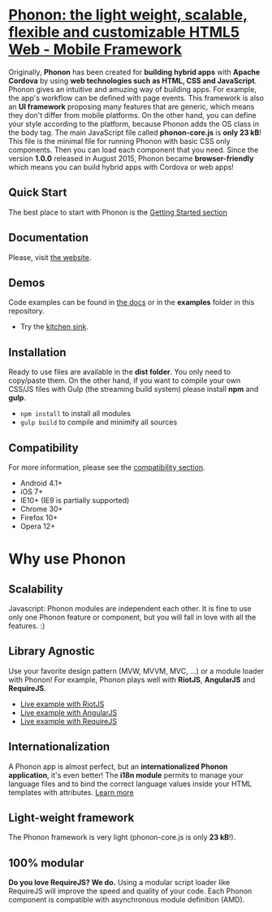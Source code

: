 # [Phonon: the light weight, scalable, flexible and customizable HTML5 Web - Mobile Framework ](http://phonon.quarkdev.com)

Originally, **Phonon** has been created for **building hybrid apps** with **Apache Cordova** by using **web technologies such as HTML, CSS and JavaScript**. Phonon gives an intuitive and amuzing way of building apps. For example, the app's workflow can be defined with page events. This framework is also an **UI framework** proposing many features that are generic, which means they don't differ from mobile platforms. On the other hand, you can define your style according to the platform, because Phonon adds the OS class in the body tag.
The main JavaScript file called **phonon-core.js** is **only 23 kB**! This file is the minimal file for running Phonon with basic CSS only components. Then you can load each component that you need.
Since the version **1.0.0** released in August 2015, Phonon became **browser-friendly** which means you can build hybrid apps with Cordova or web apps! 

## Quick Start

The best place to start with Phonon is the [Getting Started section](http://phonon.quarkdev.com/#getting-started)

## Documentation

Please, visit [the website](http://phonon.quarkdev.com/docs/).

## Demos

Code examples can be found in [the docs](http://phonon.quarkdev.com/docs/) or in the **examples** folder in this repository.

 - Try the [kitchen sink](http://phonon.quarkdev.com/App/public/phonon/kitchen-sink/).

## Installation

Ready to use files are available in the **dist folder**. You only need to copy/paste them.
On the other hand, if you want to compile your own CSS/JS files with Gulp (the streaming build system) please install **npm** and **gulp**.

 - `npm install` to install all modules
 - `gulp build` to compile and minimify all sources
 
## Compatibility

For more information, please see the [compatibility section](http://phonon.quarkdev.com/#compatibility).

 - Android 4.1+
 - iOS 7+
 - IE10+ (IE9 is partially supported)
 - Chrome 30+
 - Firefox 10+
 - Opera 12+

# Why use Phonon

## Scalability

Javascript: Phonon modules are independent each other.
It is fine to use only one Phonon feature or component, but you will fall in love with all the features. :)


## Library Agnostic

Use your favorite design pattern (MVW, MVVM, MVC, ...) or a module loader with Phonon! For example, Phonon plays well with **RiotJS**, **AngularJS** and **RequireJS**.

 - [Live example with RiotJS](http://phonon.quarkdev.com/App/public/phonon/examples/pizza-app-with-riot/)
 - [Live example with AngularJS](http://phonon.quarkdev.com/App/public/phonon/examples/pizza-app-with-angular/)
 - [Live example with RequireJS](http://phonon.quarkdev.com/App/public/phonon/examples/pizza-app-with-require/)


## Internationalization

A Phonon app is almost perfect, but an **internationalized Phonon application**, it's even better! 
The **i18n module** permits to manage your language files and to bind the correct language values inside your HTML templates with attributes.
[Learn more](http://phonon.quarkdev.com/docs/i18n/)

## Light-weight framework

The Phonon framework is very light (phonon-core.js is only **23 kB**!).

## 100% modular

**Do you love RequireJS? We do.**
Using a modular script loader like RequireJS will improve the speed and quality of your code. 
Each Phonon component is compatible with asynchronous module definition (AMD).

